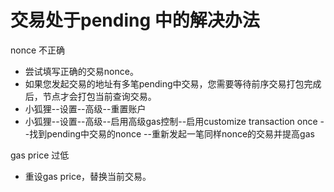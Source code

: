 # 交易处于pending 中的解决办法

nonce 不正确

- 尝试填写正确的交易nonce。
- 如果您发起交易的地址有多笔pending中交易，您需要等待前序交易打包完成后，节点才会打包当前查询交易。
- 小狐狸--设置--高级--重置账户 
- 小狐狸--设置--高级--启用高级gas控制--启用customize transaction once --找到pending中交易的nonce --重新发起一笔同样nonce的交易并提高gas


gas price 过低
- 重设gas price，替换当前交易。
